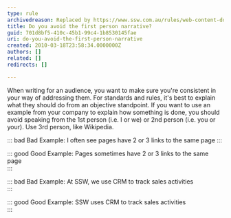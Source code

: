 ```yaml
---
type: rule
archivedreason: Replaced by https://www.ssw.com.au/rules/web-content-do-you-write-in-the-newsreader-and-eye-witness-style
title: Do you avoid the first person narrative?
guid: 701d8bf5-410c-45b1-99c4-1b8530145fae
uri: do-you-avoid-the-first-person-narrative
created: 2010-03-18T23:58:34.0000000Z
authors: []
related: []
redirects: []

---
```


When writing for an audience, you want to make sure you're consistent in your way of addressing them. For standards and rules, it's best to explain what they should do from an objective standpoint.
 If you want to use an example from your company to explain how something is done, you should avoid speaking from the 1st person (i.e. I or we) or 2nd person (i.e. you or your). Use 3rd person, like Wikipedia.

<!--endintro-->

::: bad
Bad Example: I often see pages have 2 or 3 links to the same page
:::

::: good
Good Example: Pages sometimes have 2 or 3 links to the same page  
:::

::: bad
Bad Example: At SSW, we use CRM to track sales activities   
:::

::: good
Good Example: SSW uses CRM to track sales activities  
:::
